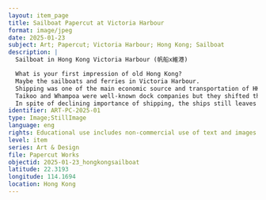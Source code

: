 ```yaml
---
layout: item_page
title: Sailboat Papercut at Victoria Harbour
format: image/jpeg
date: 2025-01-23
subject: Art; Papercut; Victoria Harbour; Hong Kong; Sailboat
description: |
  Sailboat in Hong Kong Victoria Harbour (帆船x維港)

  What is your first impression of old Hong Kong?
  Maybe the sailboats and ferries in Victoria Harbour.
  Shipping was one of the main economic source and transportation of HK in the past.
  Taikoo and Whampoa were well-known dock companies but they shifted their business to real estate nowadays.
  In spite of declining importance of shipping, the ships still leaves in our heads.
identifier: ART-PC-2025-01
type: Image;StillImage
language: eng
rights: Educational use includes non-commercial use of text and images in materials for teaching and research purposes. Digital reproduction rights granted by Cheuk Kit (Philip) Chung. For other uses beyond free use please contact Cheuk Kit (Philip) Chung via ookkchung8@gmail.com.
level: item
series: Art & Design
file: Papercut Works
objectid: 2025-01-23_hongkongsailboat
latitude: 22.3193
longitude: 114.1694
location: Hong Kong
---
```

